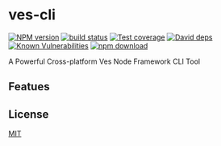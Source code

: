# ves-cli

[![NPM version][npm-image]][npm-url]
[![build status][travis-image]][travis-url]
[![Test coverage][codecov-image]][codecov-url]
[![David deps][david-image]][david-url]
[![Known Vulnerabilities][snyk-image]][snyk-url]
[![npm download][download-image]][download-url]

[npm-image]: https://img.shields.io/npm/v/ves-cli.svg?style=flat-square
[npm-url]: https://npmjs.org/package/ves-cli
[travis-image]: https://img.shields.io/travis/ves-team/ves-cli.svg?style=flat-square
[travis-url]: https://travis-ci.org/ves-team/ves-cli
[codecov-image]: https://img.shields.io/codecov/c/github/ves-team/ves-cli.svg?style=flat-square
[codecov-url]: https://codecov.io/github/ves-team/ves-cli?branch=master
[david-image]: https://img.shields.io/david/ves-team/ves-cli.svg?style=flat-square
[david-url]: https://david-dm.org/ves-team/ves-cli
[snyk-image]: https://snyk.io/test/npm/ves-cli/badge.svg?style=flat-square
[snyk-url]: https://snyk.io/test/npm/ves-cli
[download-image]: https://img.shields.io/npm/dm/ves-cli.svg?style=flat-square
[download-url]: https://npmjs.org/package/ves-cli

A Powerful Cross-platform Ves Node Framework CLI Tool

## Featues


## License

[MIT](LICENSE)
